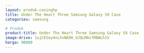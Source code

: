 ```yaml
---
layout: produk-casinghp
title: Under The Heart Three Samsung Galaxy S9 Case
categories: samsung

# Produk
product-title: Under The Heart Three Samsung Galaxy S9 Case
image-drive: 1ujCESey4nLXvNA9H_UJQLMAs7RBWLh1V
harga: 90000
---
```

